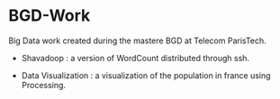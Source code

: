 BGD-Work
========

Big Data work created during the mastere BGD at Telecom ParisTech.

- Shavadoop : a version of WordCount distributed through ssh.

- Data Visualization : a visualization of the population in france using Processing.